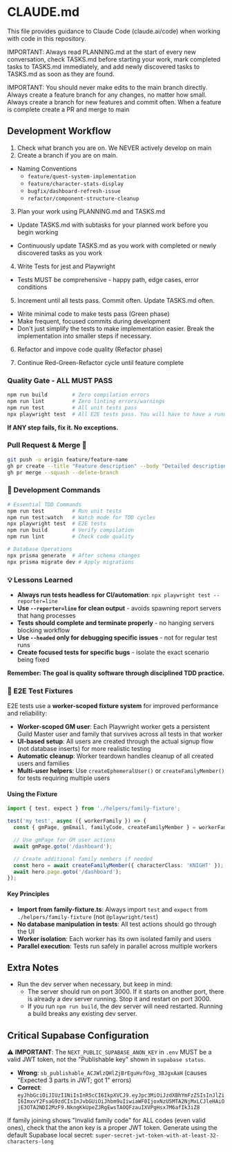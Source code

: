 # CLAUDE.md

This file provides guidance to Claude Code (claude.ai/code) when working with
code in this repository.

IMPORTANT: Always read PLANNING.md at the start of every new conversation, check
TASKS.md before starting your work, mark completed tasks to TASKS.md
immediately, and add newly discovered tasks to TASKS.md as soon as they are
found.

IMPORTANT: You should never make edits to the main branch directly. Always
create a feature branch for any changes, no matter how small. Always create a
branch for new features and commit often. When a feature is complete create a PR
and merge to main

## Development Workflow

1. Check what branch you are on. We NEVER actively develop on main
2. Create a branch if you are on main.

- Naming Conventions
  - `feature/quest-system-implementation`
  - `feature/character-stats-display`
  - `bugfix/dashboard-refresh-issue`
  - `refactor/component-structure-cleanup`

3. Plan your work using PLANNING.md and TASKS.md

- Update TASKS.md with subtasks for your planned work before you begin working

- Continuously update TASKS.md as you work with completed or newly discovered
  tasks as you work

4. Write Tests for jest and Playwright

- Tests MUST be comprehensive - happy path, edge cases, error conditions

5. Increment until all tests pass. Commit often. Update TASKS.md often.

- Write minimal code to make tests pass (Green phase)
- Make frequent, focused commits during development
- Don't just simplify the tests to make implementation easier. Break the
  implementation into smaller steps if necessary.

6. Refactor and impove code quality (Refactor phase)

7. Continue Red-Green-Refactor cycle until feature complete

### **Quality Gate - ALL MUST PASS**

```bash
npm run build        # Zero compilation errors
npm run lint         # Zero linting errors/warnings
npm run test         # All unit tests pass
npx playwright test  # All E2E tests pass. You will have to have a running dev server for this.
```

**If ANY step fails, fix it. No exceptions.**

### **Pull Request & Merge** 🚀

```bash
git push -u origin feature/feature-name
gh pr create --title "Feature description" --body "Detailed description"
gh pr merge --squash --delete-branch
```

### 🔧 Development Commands

```bash
# Essential TDD Commands
npm run test         # Run unit tests
npm run test:watch   # Watch mode for TDD cycles
npx playwright test  # E2E tests
npm run build        # Verify compilation
npm run lint         # Check code quality

# Database Operations
npx prisma generate  # After schema changes
npx prisma migrate dev # Apply migrations
```

### 💡 Lessons Learned

- **Always run tests headless for CI/automation**:
  `npx playwright test --reporter=line`
- **Use `--reporter=line` for clean output** - avoids spawning report servers
  that hang processes
- **Tests should complete and terminate properly** - no hanging servers blocking
  workflow
- **Use `--headed` only for debugging specific issues** - not for regular test
  runs
- **Create focused tests for specific bugs** - isolate the exact scenario being
  fixed

**Remember: The goal is quality software through disciplined TDD practice.**

### 🧪 E2E Test Fixtures

E2E tests use a **worker-scoped fixture system** for improved performance and reliability:

- **Worker-scoped GM user**: Each Playwright worker gets a persistent Guild Master user and family that survives across all tests in that worker
- **UI-based setup**: All users are created through the actual signup flow (not database inserts) for more realistic testing
- **Automatic cleanup**: Worker teardown handles cleanup of all created users and families
- **Multi-user helpers**: Use `createEphemeralUser()` or `createFamilyMember()` for tests requiring multiple users

#### Using the Fixture

```typescript
import { test, expect } from './helpers/family-fixture';

test('my test', async ({ workerFamily }) => {
  const { gmPage, gmEmail, familyCode, createFamilyMember } = workerFamily;

  // Use gmPage for GM user actions
  await gmPage.goto('/dashboard');

  // Create additional family members if needed
  const hero = await createFamilyMember({ characterClass: 'KNIGHT' });
  await hero.page.goto('/dashboard');
});
```

#### Key Principles

- **Import from family-fixture.ts**: Always import `test` and `expect` from `./helpers/family-fixture` (not `@playwright/test`)
- **No database manipulation in tests**: All test actions should go through the UI
- **Worker isolation**: Each worker has its own isolated family and users
- **Parallel execution**: Tests run safely in parallel across multiple workers

## Extra Notes

- Run the dev server when necessary, but keep in mind:
  - The server should run on port 3000. If it starts on another port, there is
    already a dev server running. Stop it and restart on port 3000.
  - If you run `npm run build`, the dev server will need restarted. Running a
    build breaks any existing dev server.

## Critical Supabase Configuration

⚠️ **IMPORTANT**: The `NEXT_PUBLIC_SUPABASE_ANON_KEY` in `.env` MUST be a valid JWT token, not the "Publishable key" shown in `supabase status`.

- **Wrong**: `sb_publishable_ACJWlzQHlZjBrEguHvfOxg_3BJgxAaH` (causes "Expected 3 parts in JWT; got 1" errors)
- **Correct**: `eyJhbGciOiJIUzI1NiIsInR5cCI6IkpXVCJ9.eyJpc3MiOiJzdXBhYmFzZSIsInJlZiI6ImxvY2FsaG9zdCIsInJvbGUiOiJhbm9uIiwiaWF0IjoxNzU5MTA2NjMxLCJleHAiOjE3OTA2NDI2MzF9.NkngKkUpeZJRgEwsTAOQFzauIXVPgHsx7M6afIk3iZ8`

If family joining shows "Invalid family code" for ALL codes (even valid ones), check that the anon key is a proper JWT token. Generate using the default Supabase local secret: `super-secret-jwt-token-with-at-least-32-characters-long`
